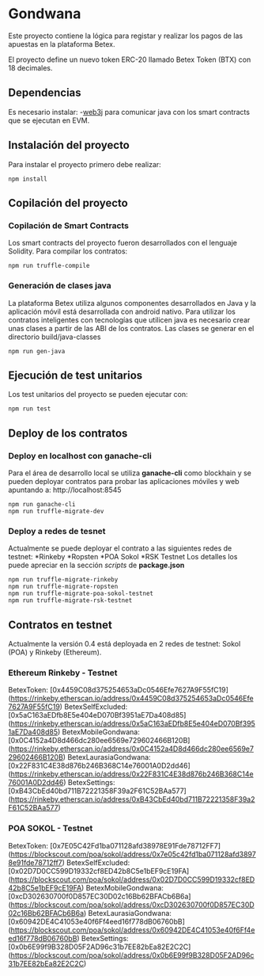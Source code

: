 # Gondwana
Este proyecto contiene la lógica para registar y realizar los pagos de las apuestas en la plataforma Betex. 

El proyecto define un nuevo token ERC-20 llamado Betex Token (BTX) con 18 decimales.

## Dependencias
Es necesario instalar: 
-[web3j](https://web3j.io/) para comunicar java con los smart contracts que se ejecutan en EVM.


## Instalación del proyecto
Para instalar el proyecto primero debe realizar: 
```
npm install
```

## Copilación del proyecto
### Copilación de Smart Contracts
Los smart contracts del proyecto fueron desarrollados con el lenguaje Solidity.
Para compilar los contratos: 
```
npm run truffle-compile
```

### Generación de clases java
La plataforma Betex utiliza algunos componentes desarrollados en Java y la aplicación móvil 
está desarrollada con android nativo. Para utilizar los contratos inteligentes con tecnologías que utilicen java es necesario crear unas clases a partir de las ABI de los contratos.
Las clases se generar en el directorio build/java-classes

```
npm run gen-java
```
## Ejecución de test unitarios
Los test unitarios del proyecto se pueden ejecutar con: 
```
npm run test
```
## Deploy de los contratos
### Deploy en localhost con ganache-cli
Para el área de desarrollo local se utiliza **ganache-cli** como blockhain y se pueden deployar
contratos para probar las aplicaciones móviles y web apuntando a: http://localhost:8545
```
npm run ganache-cli
npm run truffle-migrate-dev
```

### Deploy a redes de tesnet
Actualmente se puede deployar el contrato a las siguientes redes de testnet:
*Rinkeby
*Ropsten
*POA Sokol
*RSK Testnet
Los detalles los puede apreciar en la sección *scripts* de **package.json**
```
npm run truffle-migrate-rinkeby
npm run truffle-migrate-ropsten
npm run truffle-migrate-poa-sokol-testnet
npm run truffle-migrate-rsk-testnet
```
## Contratos en testnet
Actualmente la versión 0.4 está deployada en 2 redes de testnet: Sokol (POA) y Rinkeby (Ethereum).

### Ethereum Rinkeby - Testnet
BetexToken: [0x4459C08d375254653aDc0546Efe7627A9F55fC19] (https://rinkeby.etherscan.io/address/0x4459C08d375254653aDc0546Efe7627A9F55fC19)
BetexSelfExcluded: [0x5aC163aEDfb8E5e404eD070Bf3951aE7Da408d85] (https://rinkeby.etherscan.io/address/0x5aC163aEDfb8E5e404eD070Bf3951aE7Da408d85)
BetexMobileGondwana: [0x0C4152a4D8d466dc280ee6569e729602466B120B] (https://rinkeby.etherscan.io/address/0x0C4152a4D8d466dc280ee6569e729602466B120B)
BetexLaurasiaGondwana: [0x22F831C4E38d876b246B368C14e76001A0D2dd46] (https://rinkeby.etherscan.io/address/0x22F831C4E38d876b246B368C14e76001A0D2dd46)
BetexSettings: [0xB43CbEd40bd711B72221358F39a2F61C52BAa577] (https://rinkeby.etherscan.io/address/0xB43CbEd40bd711B72221358F39a2F61C52BAa577)

### POA SOKOL - Testnet
BetexToken: [0x7E05C42Fd1ba071128afd38978E91Fde78712FF7] (https://blockscout.com/poa/sokol/address/0x7e05c42fd1ba071128afd38978e91fde78712ff7)
BetexSelfExcluded: [0x02D7D0CC599D19332cf8ED42b8C5e1bEF9cE19FA] (https://blockscout.com/poa/sokol/address/0x02D7D0CC599D19332cf8ED42b8C5e1bEF9cE19FA)
BetexMobileGondwana: [0xcD302630700f0D857EC30D02c16Bb62BFACb6B6a] (https://blockscout.com/poa/sokol/address/0xcD302630700f0D857EC30D02c16Bb62BFACb6B6a)
BetexLaurasiaGondwana: [0x60942DE4C41053e40f6Ff4eed16f778dB06760bB] (https://blockscout.com/poa/sokol/address/0x60942DE4C41053e40f6Ff4eed16f778dB06760bB)
BetexSettings: [0x0b6E99f9B328D05F2AD96c31b7EE82bEa82E2C2C] (https://blockscout.com/poa/sokol/address/0x0b6E99f9B328D05F2AD96c31b7EE82bEa82E2C2C)
